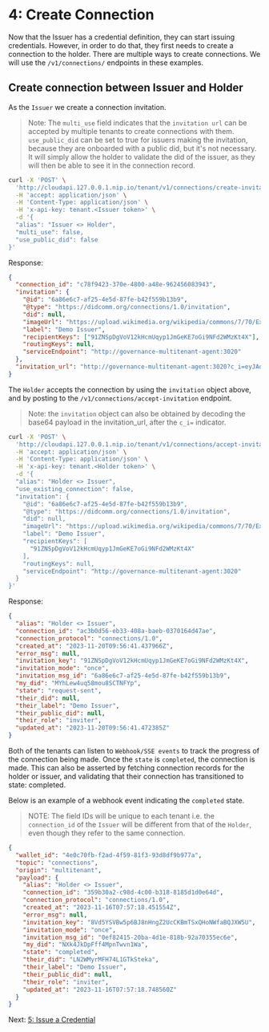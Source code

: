 # 4: Create Connection

Now that the Issuer has a credential definition, they can start issuing
credentials. However, in order to do that, they first needs to create a
connection to the holder. There are multiple ways to create connections. We will
use the `/v1/connections/` endpoints in these examples.

## Create connection between Issuer and Holder

As the `Issuer` we create a connection invitation.

> Note: The `multi_use` field indicates that the `invitation url` can be accepted
> by multiple tenants to create connections with them. `use_public_did` can be set
> to true for issuers making the invitation, because they are onboarded with a
> public did, but it's not necessary. It will simply allow the holder to validate
> the did of the issuer, as they will then be able to see it in the connection
> record.

```bash
curl -X 'POST' \
  'http://cloudapi.127.0.0.1.nip.io/tenant/v1/connections/create-invitation' \
  -H 'accept: application/json' \
  -H 'Content-Type: application/json' \
  -H 'x-api-key: tenant.<Issuer token>' \
  -d '{
  "alias": "Issuer <> Holder",
  "multi_use": false,
  "use_public_did": false
}'
```

Response:

```json
{
  "connection_id": "c78f9423-370e-4800-a48e-962456083943",
  "invitation": {
    "@id": "6a86e6c7-af25-4e5d-87fe-b42f559b13b9",
    "@type": "https://didcomm.org/connections/1.0/invitation",
    "did": null,
    "imageUrl": "https://upload.wikimedia.org/wikipedia/commons/7/70/Example.png",
    "label": "Demo Issuer",
    "recipientKeys": ["91ZNSpDgVoV12kHcmUqyp1JmGeKE7oGi9NFd2WMzKt4X"],
    "routingKeys": null,
    "serviceEndpoint": "http://governance-multitenant-agent:3020"
  },
  "invitation_url": "http://governance-multitenant-agent:3020?c_i=eyJAdHlwZSI6ICJodHRwczovL2RpZGNvbW0ub3JnL2Nvbm5lY3Rpb25zLzEuMC9pbnZpdGF0aW9uIiwgIkBpZCI6ICI2YTg2ZTZjNy1hZjI1LTRlNWQtODdmZS1iNDJmNTU5YjEzYjkiLCAic2VydmljZUVuZHBvaW50IjogImh0dHA6Ly9nb3Zlcm5hbmNlLW11bHRpdGVuYW50LWFnZW50OjMwMjAiLCAiaW1hZ2VVcmwiOiAiaHR0cHM6Ly91cGxvYWQud2lraW1lZGlhLm9yZy93aWtpcGVkaWEvY29tbW9ucy83LzcwL0V4YW1wbGUucG5nIiwgInJlY2lwaWVudEtleXMiOiBbIjkxWk5TcERnVm9WMTJrSGNtVXF5cDFKbUdlS0U3b0dpOU5GZDJXTXpLdDRYIl0sICJsYWJlbCI6ICJEZW1vIElzc3VlciJ9"
}
```

The `Holder` accepts the connection by using the `invitation` object above, and
by posting to the `/v1/connections/accept-invitation` endpoint.

> Note: the `invitation` object can also be obtained by decoding the base64
> payload in the invitation_url, after the `c_i=` indicator.

```bash
curl -X 'POST' \
  'http://cloudapi.127.0.0.1.nip.io/tenant/v1/connections/accept-invitation' \
  -H 'accept: application/json' \
  -H 'Content-Type: application/json' \
  -H 'x-api-key: tenant.<Holder token>' \
  -d '{
  "alias": "Holder <> Issuer",
  "use_existing_connection": false,
  "invitation": {
    "@id": "6a86e6c7-af25-4e5d-87fe-b42f559b13b9",
    "@type": "https://didcomm.org/connections/1.0/invitation",
    "did": null,
    "imageUrl": "https://upload.wikimedia.org/wikipedia/commons/7/70/Example.png",
    "label": "Demo Issuer",
    "recipientKeys": [
      "91ZNSpDgVoV12kHcmUqyp1JmGeKE7oGi9NFd2WMzKt4X"
    ],
    "routingKeys": null,
    "serviceEndpoint": "http://governance-multitenant-agent:3020"
  }
}'
```

Response:

```json
{
  "alias": "Holder <> Issuer",
  "connection_id": "ac3b0d56-eb33-408a-baeb-0370164d47ae",
  "connection_protocol": "connections/1.0",
  "created_at": "2023-11-20T09:56:41.437966Z",
  "error_msg": null,
  "invitation_key": "91ZNSpDgVoV12kHcmUqyp1JmGeKE7oGi9NFd2WMzKt4X",
  "invitation_mode": "once",
  "invitation_msg_id": "6a86e6c7-af25-4e5d-87fe-b42f559b13b9",
  "my_did": "MYhLew4uq58mou8SCTNFYp",
  "state": "request-sent",
  "their_did": null,
  "their_label": "Demo Issuer",
  "their_public_did": null,
  "their_role": "inviter",
  "updated_at": "2023-11-20T09:56:41.472385Z"
}
```

Both of the tenants can listen to `Webhook/SSE events` to track the progress of
the connection being made. Once the `state` is `completed`, the connection is
made. This can also be asserted by fetching connection records for the holder or
issuer, and validating that their connection has transitioned to state:
completed.

Below is an example of a webhook event indicating the `completed` state.

> NOTE: The field IDs will be unique to each tenant i.e. the `connection_id` of
> the `Issuer` will be different from that of the `Holder`, even though they refer
> to the same connection.

```json
{
  "wallet_id": "4e0c70fb-f2ad-4f59-81f3-93d8df9b977a",
  "topic": "connections",
  "origin": "multitenant",
  "payload": {
    "alias": "Holder <> Issuer",
    "connection_id": "359b30a2-c98d-4c00-b318-8185d1d0e64d",
    "connection_protocol": "connections/1.0",
    "created_at": "2023-11-16T07:57:18.451554Z",
    "error_msg": null,
    "invitation_key": "8Vd5YSVBw5p6BJ8nHngZ2UcCKBmTSxQHoNWfaBQJXW5U",
    "invitation_mode": "once",
    "invitation_msg_id": "0ef82415-20ba-4d1e-818b-92a70355ec6e",
    "my_did": "NXk4JkDpFff4MpnTwvn1Wa",
    "state": "completed",
    "their_did": "LN2WMyrMFH74L1GTkSteka",
    "their_label": "Demo Issuer",
    "their_public_did": null,
    "their_role": "inviter",
    "updated_at": "2023-11-16T07:57:18.748560Z"
  }
}
```

Next: [5: Issue a Credential](5.%20Issue%20Credential.md)
